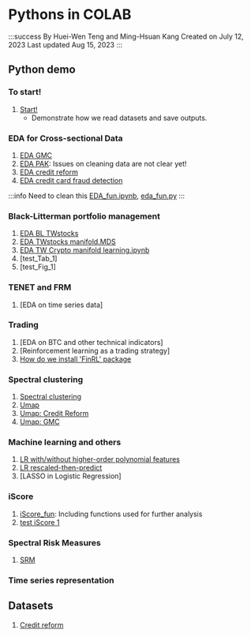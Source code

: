 # Pythons in COLAB

:::success
By Huei-Wen Teng and Ming-Hsuan Kang 
Created on July 12, 2023
Last updated Aug 15, 2023
:::



## Python demo


### To start! 

1. [Start!](https://colab.research.google.com/drive/1sKDfpGnejyH-pbrqF9t73E24tJobLJcz#scrollTo=B2YWuYrwMOEv)
    - Demonstrate how we read datasets and save outputs. 


### EDA for Cross-sectional Data
1. [EDA GMC](https://colab.research.google.com/drive/1a6RNuvZnxdPrsGqXX9EOJuzC0D8QEuhs?usp=sharing)
2. [EDA PAK](https://colab.research.google.com/drive/1KtxjJvprXd0vG6y1N0ErbZXgPYqi8c2T?usp=drive_link): Issues on cleaning data are not clear yet!
3. [EDA credit reform](https://colab.research.google.com/drive/1cHLYEy5-Ld5DSxaABA-_6pf24vugd-nM?usp=sharing)
4. [EDA credit card fraud detection](https://colab.research.google.com/drive/19MpmcywYUPrkpEml4Uj4ChPOYuLNk5pK?usp=sharing)



:::info
Need to clean this
[EDA_fun.ipynb](https://colab.research.google.com/drive/10afznhneooRSZMfkBhEf5opUzyFGgoCg?usp=sharing), [eda_fun.py](https://drive.google.com/file/d/13oTu0K8KZMJa7hSjsSSq9_e6jEoXoRua/view?usp=sharing)
:::



### Black-Litterman portfolio management

1. [EDA BL TWstocks](https://colab.research.google.com/drive/1EMSLOb0TaaLAiDUN80G4MBWHGoK4sbpQ?usp=sharing)
2. [EDA TWstocks manifold.MDS](https://colab.research.google.com/drive/1dZbzXaJ0Lx0Tbt6MsK2mkBRzlS3ZEBs6?usp=sharing)
3. [EDA TW Crypto manifold learning.ipynb](https://colab.research.google.com/drive/1H89ZQkXxkuXtV-Bfcw7zmWnTopnfUWfz?usp=sharing)
4. [test_Tab_1]
5. [test_Fig_1]


### TENET and FRM 

1. [EDA on time series data]

### Trading 

1. [EDA on BTC and other technical indicators]
2. [Reinforcement learning as a trading strategy]
3. [How do we install 'FinRL' package](https://hackmd.io/@hwteng/BysD1oJ9h)


### Spectral clustering

1. [Spectral clustering](https://colab.research.google.com/drive/1QMuYr6NKluSouCNodlomDejHRREmESn3?usp=sharing&fbclid=IwAR0qqjV8SQe1_EUB1zacHKg0E827xU845eGrhERdC5TIZH9z2IDnjfEIFS0#scrollTo=jxLJ6l8m1_Cz)
2. [Umap](https://colab.research.google.com/drive/1_fe0yWwtrUcdSq41PHnucJP-aQUHOtT2?usp=sharing)
3. [Umap: Credit Reform](https://colab.research.google.com/drive/17vPskxb8_GGxXWwxbmWqyMqWo68Sygjb?usp=sharing&fbclid=IwAR21gcGjnSQH6XJJHCprsTdJgRHfG7xUJkB7OK4_Grwl-8YO3mt_4AwpE58)
4. [Umap: GMC](https://colab.research.google.com/drive/14pEXDydPF1Ho46d-HE1bH368ZKbVFIck)


### Machine learning and others
1. [LR with/without higher-order polynomial features](https://colab.research.google.com/drive/1OUsk0DYQcv0fTiXUSDiofeuBji8GoO6v#scrollTo=bEHYZ6bluyI6)
2. [LR rescaled-then-predict](https://colab.research.google.com/drive/1j43dd4lYrGtlbxsFu0-MGmIUq1BcQl7I#scrollTo=tADDlwiOFuSA)
3. [LASSO in Logistic Regression]


### iScore
1. [iScore_fun](https://colab.research.google.com/drive/1uQjzGyhBW7Pga3cI8xtMHD4oGUIHlRdE#scrollTo=bfg-OzhbGZXB): Including functions used for further analysis
2. [test iScore 1](https://colab.research.google.com/drive/1Iu3e0no0Mz0ytYdKm8m7Kzm2GWkReZKE?usp=sharing)


### Spectral Risk Measures

1. [SRM](https://colab.research.google.com/drive/1yo4dWLqYam0hRev65Xedb__oV7EY_Z_M?usp=sharing)

### Time series representation



## Datasets


1. [Credit reform](https://drive.google.com/drive/folders/1gS7XJ7O4JOZ5fUXA66g6Rf3jl8tGOGkE?usp=sharing)

